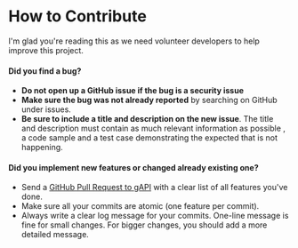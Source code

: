
# How to Contribute

I'm glad you're reading this as we need volunteer developers to help improve this project.

#### Did you find a bug?

* **Do not open up a GitHub issue if the bug is a security issue**
* **Make sure the bug was not already reported** by searching on GitHub under issues.
* **Be sure to include a title and description on the new issue**. The title and description must contain as much relevant information as possible , a code sample and a test case demonstrating the expected that is not happening. 

#### Did you implement new features or changed already existing one?

* Send a [GitHub Pull Request to gAPI](https://github.com/Glintt/gAPIManagement/compare) with a clear list of all features you've done.
* Make sure all your commits are atomic (one feature per commit).
* Always write a clear log message for your commits. One-line message is fine for small changes. For bigger changes, you should add a more detailed message.

